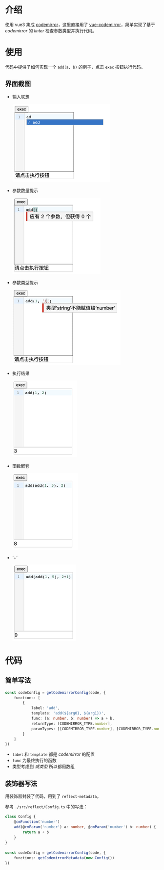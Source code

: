 # 介绍

使用 vue3 集成 [codemirror](https://codemirror.net)，这里直接用了 [vue-codemirror](https://github.com/surmon-china/vue-codemirror)，简单实现了基于 *codemirror* 的 *linter* 检查参数类型并执行代码。



# 使用

代码中提供了如何实现一个 `add(a, b)` 的例子，点击 `exec` 按钮执行代码。

## 界面截图

- 输入联想

	<img src="README.assets/image-20230429160914643.png" alt="输入提示" style="zoom:50%;" />

- 参数数量提示

  <img src="README.assets/image-20230429161209950.png" alt="image-20230429161209950" style="zoom:50%;" />

- 参数类型提示

  <img src="README.assets/image-20230429161237654.png" alt="image-20230429161237654" style="zoom:50%;" />

- 执行结果

  <img src="README.assets/image-20230429161310586.png" alt="image-20230429161310586" style="zoom:50%;" />

- 函数嵌套

  <img src="README.assets/image-20230429161445565.png" alt="image-20230429161445565" style="zoom:50%;" />

- ‘+’

  <img src="README.assets/image-20230429161547554.png" alt="image-20230429161547554" style="zoom:50%;" />



# 代码

## 简单写法

```typescript
const codeConfig = getCodemirrorConfig(code, {
    functions: [
        {
            label: 'add',
            template: 'add(${arg0}, ${arg1})',
            func: (a: number, b: number) => a + b,
            returnType: [CODEMIRROR_TYPE.number],
            paramTypes: [[CODEMIRROR_TYPE.number], [CODEMIRROR_TYPE.number]]
        }
    ]
})
```

- `label` 和 `template` 都是 *codemirror* 的配置
- `func` 为最终执行的函数
- 类型考虑到 *或类型* 所以都用数组



## 装饰器写法

用装饰器封装了代码，用到了 `reflect-metadata`。

参考 `./src/reflect/Config.ts` 中的写法：

```typescript
class Config {
    @cmFunction('number')
    add(@cmParam('number') a: number, @cmParam('number') b: number) {
        return a + b
    }
}

const codeConfig = getCodemirrorConfig(code, {
    functions: getCodemirrorMetadata(new Config())
})
```

